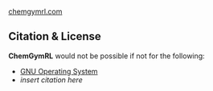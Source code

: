 [chemgymrl.com](https://chemgymrl.com/)

## Citation & License

**ChemGymRL** would not be possible if not for the following:

* [GNU Operating System](http://www.gnu.org/licenses/quick-guide-gplv3.en.html)
* *insert citation here*